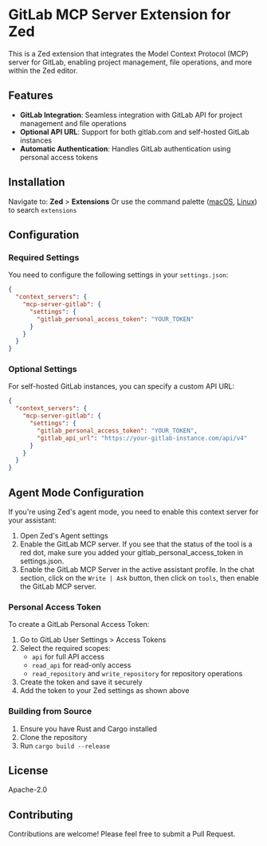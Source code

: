 # GitLab MCP Server Extension for Zed

This is a Zed extension that integrates the Model Context Protocol (MCP) server for GitLab, enabling project management, file operations, and more within the Zed editor.

## Features

- **GitLab Integration**: Seamless integration with GitLab API for project management and file operations
- **Optional API URL**: Support for both gitlab.com and self-hosted GitLab instances
- **Automatic Authentication**: Handles GitLab authentication using personal access tokens

## Installation

Navigate to: **Zed** > **Extensions** Or use the command palette ([macOS](https://github.com/zed-industries/zed/blob/main/assets/keymaps/default-macos.json#L581), [Linux](https://github.com/zed-industries/zed/blob/main/assets/keymaps/default-linux.json#L459)) to search `extensions`


## Configuration

### Required Settings

You need to configure the following settings in your `settings.json`:

```json
{
  "context_servers": {
    "mcp-server-gitlab": {
      "settings": {
        "gitlab_personal_access_token": "YOUR_TOKEN"
      }
    }
  }
}
```

### Optional Settings

For self-hosted GitLab instances, you can specify a custom API URL:

```json
{
  "context_servers": {
    "mcp-server-gitlab": {
      "settings": {
        "gitlab_personal_access_token": "YOUR_TOKEN",
        "gitlab_api_url": "https://your-gitlab-instance.com/api/v4"
      }
    }
  }
}
```

## Agent Mode Configuration

If you're using Zed's agent mode, you need to enable this context server for your assistant:

1. Open Zed's Agent settings
2. Enable the GitLab MCP server. If you see that the status of the tool is a red dot, make sure you added your gitlab_personal_access_token in settings.json.
3. Enable the GitLab MCP Server in the active assistant profile. In the chat section, click on the `Write | Ask` button, then click on `tools`, then enable the GitLab MCP server.

### Personal Access Token

To create a GitLab Personal Access Token:

1. Go to GitLab User Settings > Access Tokens
2. Select the required scopes:
   - `api` for full API access
   - `read_api` for read-only access
   - `read_repository` and `write_repository` for repository operations
3. Create the token and save it securely
4. Add the token to your Zed settings as shown above

### Building from Source

1. Ensure you have Rust and Cargo installed
2. Clone the repository
3. Run `cargo build --release`

## License

Apache-2.0

## Contributing

Contributions are welcome! Please feel free to submit a Pull Request.
